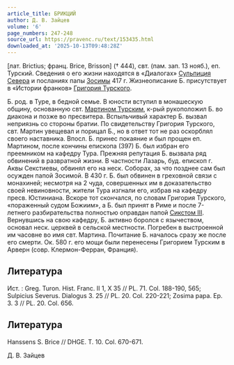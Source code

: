 ```yaml
---
article_title: БРИКЦИЙ
author: Д. В. Зайцев
volume: '6'
page_numbers: 247-248
source_url: https://pravenc.ru/text/153435.html
downloaded_at: '2025-10-13T09:48:28Z'
---
```


[лат. Brictius; франц. Brice, Brisson] († 444), свт. (пам. зап. 13 нояб.), еп. Турский. Сведения о его жизни находятся в «Диалогах» [Сульпиция Севера](<https://pravenc.ru/text/Сульпиций Север.html>) и посланиях папы [Зосимы](https://pravenc.ru/text/Зосима.html) 417 г. Жизнеописание Б. присутствует в «Истории франков» [Григория Турского](<https://pravenc.ru/text/Григорий Турский.html>).

Б. род. в Туре, в бедной семье. В юности вступил в монашескую общину, основанную свт. [Мартином Турским](<https://pravenc.ru/text/Мартином Турским.html>), к-рый рукоположил Б. во диакона и позже во пресвитера. Вспыльчивый характер Б. вызвал неприязнь со стороны братии. По свидетельству Григория Турского, свт. Мартин увещевал и порицал Б., но в ответ тот не раз оскорблял своего наставника. Впосл. Б. принес покаяние и был прощен еп. Мартином, после кончины епископа (397) Б. был избран его преемником на кафедру Тура. Прежняя репутация Б. вызвала ряд обвинений в развратной жизни. В частности Лазарь, буд. епископ г. Аквы Секстиевы, обвинял его на неск. Соборах, за что позднее сам был осужден папой Зосимой. В 430 г. Б. был обвинен в греховной связи с монахиней; несмотря на 2 чуда, совершенных им в доказательство своей невиновности, жители Тура изгнали его, избрав на кафедру пресв. Юстиниана. Вскоре тот скончался, по словам Григория Турского, «пораженный судом Божиим», а Б. был принят в Риме и после 7-летнего разбирательства полностью оправдан папой [Сикстом III](<https://pravenc.ru/text/Сикстом III.html>). Вернувшись на свою кафедру, Б. активно боролся с язычеством, основал неск. церквей в сельской местности. Погребен в выстроенной им часовне во имя свт. Мартина. Почитание Б. началось сразу же после его смерти. Ок. 580 г. его мощи были перенесены Григорием Турским в Арверн (совр. Клермон-Ферран, Франция).

## Литература

Ист. : Greg. Turon. Hist. Franc. II 1, X 35 // PL. 71. Col. 188-190, 565; Sulpicius Severus. Dialogus 3. 25 // PL. 20. Col. 220-221; Zosima papa. Ep. 3. 3 // PL. 20. Col. 656.

## Литература

Hanssens S. Brice // DHGE. T. 10. Col. 670-671.

Д. В. Зайцев
